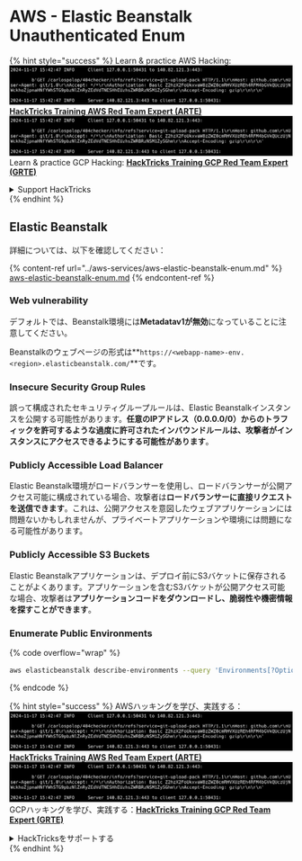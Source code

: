 # AWS - Elastic Beanstalk Unauthenticated Enum

{% hint style="success" %}
Learn & practice AWS Hacking:<img src="../../../.gitbook/assets/image (1).png" alt="" data-size="line">[**HackTricks Training AWS Red Team Expert (ARTE)**](https://training.hacktricks.xyz/courses/arte)<img src="../../../.gitbook/assets/image (1).png" alt="" data-size="line">\
Learn & practice GCP Hacking: <img src="../../../.gitbook/assets/image (2).png" alt="" data-size="line">[**HackTricks Training GCP Red Team Expert (GRTE)**<img src="../../../.gitbook/assets/image (2).png" alt="" data-size="line">](https://training.hacktricks.xyz/courses/grte)

<details>

<summary>Support HackTricks</summary>

* Check the [**subscription plans**](https://github.com/sponsors/carlospolop)!
* **Join the** 💬 [**Discord group**](https://discord.gg/hRep4RUj7f) or the [**telegram group**](https://t.me/peass) or **follow** us on **Twitter** 🐦 [**@hacktricks\_live**](https://twitter.com/hacktricks\_live)**.**
* **Share hacking tricks by submitting PRs to the** [**HackTricks**](https://github.com/carlospolop/hacktricks) and [**HackTricks Cloud**](https://github.com/carlospolop/hacktricks-cloud) github repos.

</details>
{% endhint %}

## Elastic Beanstalk

詳細については、以下を確認してください：

{% content-ref url="../aws-services/aws-elastic-beanstalk-enum.md" %}
[aws-elastic-beanstalk-enum.md](../aws-services/aws-elastic-beanstalk-enum.md)
{% endcontent-ref %}

### Web vulnerability

デフォルトでは、Beanstalk環境には**Metadatav1が無効**になっていることに注意してください。

Beanstalkのウェブページの形式は**`https://<webapp-name>-env.<region>.elasticbeanstalk.com/`**です。

### Insecure Security Group Rules

誤って構成されたセキュリティグループルールは、Elastic Beanstalkインスタンスを公開する可能性があります。**任意のIPアドレス（0.0.0.0/0）からのトラフィックを許可するような過度に許可されたインバウンドルールは、攻撃者がインスタンスにアクセスできるようにする可能性があります**。

### Publicly Accessible Load Balancer

Elastic Beanstalk環境がロードバランサーを使用し、ロードバランサーが公開アクセス可能に構成されている場合、攻撃者は**ロードバランサーに直接リクエストを送信できます**。これは、公開アクセスを意図したウェブアプリケーションには問題ないかもしれませんが、プライベートアプリケーションや環境には問題になる可能性があります。

### Publicly Accessible S3 Buckets

Elastic Beanstalkアプリケーションは、デプロイ前にS3バケットに保存されることがよくあります。アプリケーションを含むS3バケットが公開アクセス可能な場合、攻撃者は**アプリケーションコードをダウンロードし、脆弱性や機密情報を探すことができます**。

### Enumerate Public Environments

{% code overflow="wrap" %}
```bash
aws elasticbeanstalk describe-environments --query 'Environments[?OptionSettings[?OptionName==`aws:elbv2:listener:80:defaultProcess` && contains(OptionValue, `redirect`)]].{EnvironmentName:EnvironmentName, ApplicationName:ApplicationName, Status:Status}' --output table
```
{% endcode %}

{% hint style="success" %}
AWSハッキングを学び、実践する：<img src="../../../.gitbook/assets/image (1).png" alt="" data-size="line">[**HackTricks Training AWS Red Team Expert (ARTE)**](https://training.hacktricks.xyz/courses/arte)<img src="../../../.gitbook/assets/image (1).png" alt="" data-size="line">\
GCPハッキングを学び、実践する：<img src="../../../.gitbook/assets/image (2).png" alt="" data-size="line">[**HackTricks Training GCP Red Team Expert (GRTE)**<img src="../../../.gitbook/assets/image (2).png" alt="" data-size="line">](https://training.hacktricks.xyz/courses/grte)

<details>

<summary>HackTricksをサポートする</summary>

* [**サブスクリプションプラン**](https://github.com/sponsors/carlospolop)を確認してください！
* **💬 [**Discordグループ**](https://discord.gg/hRep4RUj7f)または[**Telegramグループ**](https://t.me/peass)に参加するか、**Twitter** 🐦 [**@hacktricks\_live**](https://twitter.com/hacktricks\_live)**をフォローしてください。**
* **ハッキングのトリックを共有するには、[**HackTricks**](https://github.com/carlospolop/hacktricks)および[**HackTricks Cloud**](https://github.com/carlospolop/hacktricks-cloud)のGitHubリポジトリにPRを提出してください。**

</details>
{% endhint %}
